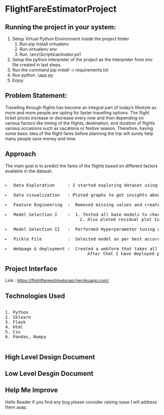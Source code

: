 # FlightFareEstimatorProject

## Running the project in your system:
1. Setup Virtual Python Environment inside the project folder
   1. Run pip install virtualenv
   2. Run virtualenv env
   3. Run .\env\Scripts\activator.ps1
2. Setup the python interpreter of the project as the interpreter from env file created in last steps.
3. Run the command pip install -r requirements.txt
4. Run python .\app.py
5. Enjoy

## Problem Statement:

<p>Travelling through flights has become an integral part of today’s lifestyle as more and more people are opting for faster travelling options. The flight ticket prices increase or decrease every now and then depending on various factors like timing of the flights, destination, and duration of flights various occasions such as vacations or festive season. Therefore, having some basic idea of the flight fares before planning the trip will surely help many people save money and time.</p>

## Approach
<p>The main goal is to predict the fares of the flights based on different factors available in the dataset.</p>
<pre> 
<li> Data Exploration     : I started exploring dataset using pandas,numpy,matplotlib and seaborn. </li>
<li> Data visualization   : Ploted graphs to get insights about dependend and independed variables. </li>
<li> Feature Engineering  :  Removed missing values and created new features as per insights.</li>
<li> Model Selection I    :  1. Tested all base models to check the base accuracy.
                             2. Also ploted residual plot to check whether a model is a good fit or not.</li>
<li> Model Selection II   :  Performed Hyperparameter tuning using gridsearchCV and randomizedSearchCV.</li>
<li> Pickle File          :  Selected model as per best accuracy and created pickle file using joblib .</li>
<li> Webpage & deployment :  Created a webform that takes all the necessary inputs from user and shows output.
                                After that I have deployed project on heroku</li></pre>

## Project Interface
Link : https://flightfareestimatorapi.herokuapp.com/

## Technologies Used
<pre> 
1. Python 
2. Sklearn
3. Flask
4. Html
5. Css
6. Pandas, Numpy 

</pre>


## High Level Design Document 

## Low Level Desgin Document 

## Help Me Improve
<p> Hello Reader if you find any bug please consider raising issue I will address them asap.</p>
